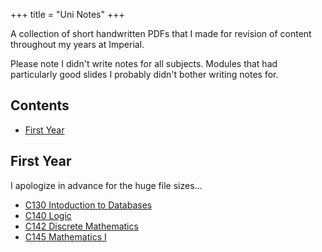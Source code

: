 +++
title = "Uni Notes"
+++

A collection of short handwritten PDFs that I made for revision of content throughout my years at Imperial.

Please note I didn't write notes for all subjects. Modules that had particularly good slides I probably didn't bother writing notes for.

## Contents
- [First Year](#first-year)

## First Year
I apologize in advance for the huge file sizes...
- [C130 Intoduction to Databases](/revision-notes/C130Databases.pdf)
- [C140 Logic](/revision-notes/C140Logic.pdf)
- [C142 Discrete Mathematics](/revision-notes/C142DiscreteMathematics.pdf)
- [C145 Mathematics I](/revision-notes/C145Mathematics.pdf)
